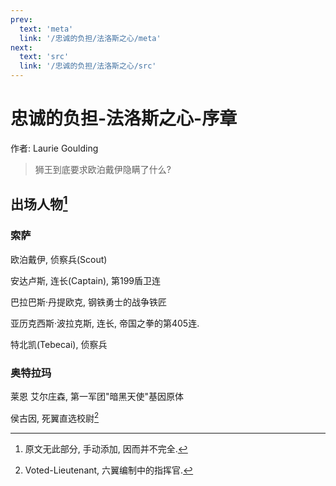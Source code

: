 ```yaml
---
prev:
  text: 'meta'
  link: '/忠诚的负担/法洛斯之心/meta'
next:
  text: 'src'
  link: '/忠诚的负担/法洛斯之心/src'
---
```


# 忠诚的负担-法洛斯之心-序章

作者: Laurie Goulding

> 狮王到底要求欧泊戴伊隐瞒了什么?

## 出场人物[^1]

[^1]: 原文无此部分, 手动添加, 因而并不完全.

### 索萨

欧泊戴伊, 侦察兵(Scout)

安达卢斯, 连长(Captain), 第199盾卫连

巴拉巴斯·丹提欧克, 钢铁勇士的战争铁匠

亚历克西斯·波拉克斯, 连长, 帝国之拳的第405连.

特北凯(Tebecai), 侦察兵

### 奥特拉玛

莱恩 艾尔庄森, 第一军团"暗黑天使"基因原体

侯古因, 死翼直选校尉[^2]

[^2]: Voted-Lieutenant, 六翼编制中的指挥官.

